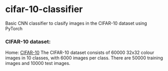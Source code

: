 # cifar-10-classifier
Basic CNN classifier to clasify images in the CIFAR-10 dataset using PyTorch

### CIFAR-10 dataset:
Home: [CIFAR-10](https://www.cs.toronto.edu/~kriz/cifar.html)
The CIFAR-10 dataset consists of 60000 32x32 colour images in 10 classes, with 6000 images per class. There are 50000 training images and 10000 test images.
